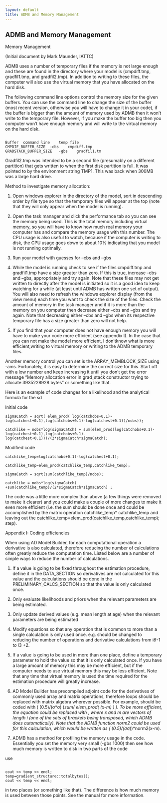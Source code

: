 ```yaml
---
layout: default
title: ADMB and Memory Management
---
```


ADMB and Memory Management
--------------------------

Memory Management

(Initial document by Mark Maunder, IATTC)

ADMB uses a number of temporary files if the memory is not large enough and these are found in the directory where your model is (cmpdiff.tmp, gradfil1.tmp, and gradfil2.tmp). In addition to writing to these files, the computer will also use the virtual memory that you have allocated on the hard disk.

The following command line options control the memory size for the given buffers. You can use the command line to change the size of the buffer (most recent version, otherwise you will have to change it in your code), if the buffer is bigger than the amount of memory used by ADMB then it won’t write to the temporary file. However, if you make the buffer too big then you computer won’t have enough memory and will write to the virtual memory on the hard disk.

```

Buffer	command line	temp file
CMPDIF_BUFFER_SIZE	-cbs	cmpdiff.tmp
GRADSTACK_BUFFER_SIZE	-gbs	gradfil1.tm

```
 

Gradfil2.tmp was intended to be a second file (presumably on a different partition) that gets written to when the first disk partition is full. It was pointed to by the environment string TMP1. This was back when 300MB was a large hard drive.

Method to investigate memory allocation:

1) Open windows explorer in the directory of the model, sort in descending order by file type so that the temporary files will appear at the top (note that they will only appear when the model is running).

2) Open the task manager and click the performance tab so you can see the memory being used. This is the total memory including virtual memory, so you will have to know how much real memory your computer has and compare the memory usage with this number. The CPU usage is also useful to watch, because if the computer is writing to disk, the CPU usage goes down to about 10% indicating that you model is not running optimally.

3)	Run your model with guesses for –cbs and –gbs

4) While the model is running check to see if the files cmpdiff.tmp and gradfil1.tmp have a size greater than zero. If this is true, increase –cbs and –gbs, appropriately and try again. Note that these files may not get written to directly after the model is initiated so it is a good idea to keep watching for a while (at least until ADMB has written one set of output). You will also need to refresh the windows explorer display (from the view menu) each time you want to check the size of the files. Check the amount of memory in the task manager and if it is more than the memory on you computer then decrease either –cbs and –gbs and try again. Note that decreasing either –cbs and –gbs when its respective temporary file has a size greater than zero will not help.

5) If you find that your computer does not have enough memory you will have to make your code more efficient (see appendix I). In the case that you can not make the model more efficient, I don’tknow what is more efficient,writing to virtual memory or writing to the ADMB temporary files.

Another memory control you can set is the ARRAY_MEMBLOCK_SIZE using -ams. Fortunately, it is easy to determine the correct size for this. Start off with a low number and keep increasing it until you don’t get the error message “Memory allocation error in grad_stack constructor trying to allocate 3935228928 bytes” or something like that.

Here is an example of code changes for a likelihood and the analytical formula for the sd

Initial code

```
sigmaCatch = sqrt( elem_prod( log(catchobs+0.1)-log(catchest+0.1),log(catchobs+0.1)-log(catchest+0.1))/nobs));

catchlike = nobs*log(sigmaCatch) + sum(elem_prod(log(catchobs+0.1)-log(catchest+0.1),log(catchobs+0.1)-log(catchest+0.1)))/(2*sigmaCatch*sigmaCatch);
```

Modified code

```
catchlike_temp=log(catchobs+0.1)-log(catchest+0.1);

catchlike_temp=elem_prod(catchlike_temp,catchlike_temp);

sigmaCatch = sqrt(sum(catchlike_temp)/nobs);

catchlike = nobs*log(sigmaCatch) +sum(catchlike_temp)/(2*sigmaCatch*sigmaCatch) ;
```

The code was a little more complex than above (a few things were removed to make it clearer) and you could make a couple of more changes to make it even more efficient (i.e. the sum should be done once and could be accomplished by the matrix operation catchlike_temp* catchlike_temp and leaving out the catchlike_temp=elem_prod(catchlike_temp,catchlike_temp); step).

Appendix I: Coding efficiencies
 
When using AD Model Builder, for each computational operation a derivative is also calculated, therefore reducing the number of calculations often greatly reduce the computation time. Listed below are a number of simple ways to reduce the number of calculations.


1) If a value is going to be fixed throughout the estimation procedure, define it in the DATA_SECTION so derivatives are not calculated for this value and the calculations should be done in the PRELIMINARY_CALCS_SECTION so that the value is only calculated once.

2)	Only evaluate likelihoods and priors when the relevant parameters are being estimated.

3)	Only update derived values (e.g. mean length at age) when the relevant parameters are being estimated

4)	Modify equations so that any operation that is common to more than a single calculation is only used once. e.g.   should be changed to  
reducing the number of operations and derivative calculations from i*6-1 to i*3 +2.

5) If a value is going to be used in more than one place, define a temporary parameter to hold the value so that it is only calculated once. If you have a large amount of memory this may be more efficient, but if the computer needs to use virtual memory this may be less efficient. Note that any time that virtual memory is used the time required for the estimation procedure will greatly increase.

6) AD Model Builder has precompiled adjoint code for the derivatives of commonly used array and matrix operations, therefore loops should be replaced with matrix algebra wherever possible. For example,  should be coded with ( (0.5)/(σ*σ) )*sum( elem_prod( (x-m) ) ). To be more efficient, the equation could be replaced with   , where x and m are vectors of length i (one of the sets of brackets being transposed, which ADMB does automatically). Note that the ADMB function norm2 could be used for this calculation, which would be written as ( (0.5)/(σ*σ))*norm2(x-m).

7) ADMB has a method for profiling the memory usage in the code. Essentially you set the memory very small (-gbs 1000) then see how much memory is written to disk in two parts of the code

use

```

cout << temp << endl;
temp=gradient_structure::totalbytes(); 
cout << temp << endl;

```

in two places (or something like that). The difference is how much memory is used between those points. See the manual for more information.
